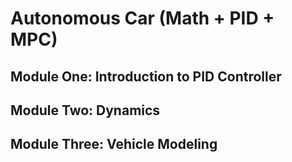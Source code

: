 # Autonomous Car (Math + PID + MPC)

## Module One: Introduction to PID Controller

## Module Two: Dynamics

## Module Three: Vehicle Modeling